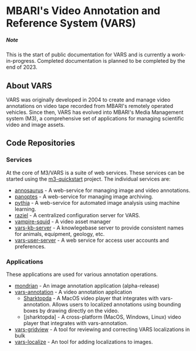 # MBARI's Video Annotation and Reference System (VARS)

##### Note

This is the start of public documentation for VARS and is currently a work-in-progress. Completed documentation is planned to be completed by the end of 2023.

## About VARS

VARS was originally developed in 2004 to create and manage video annotations on video tape recorded from MBARI's remotely operated vehicles. Since then, VARS has evolved into MBARI's Media Management system (M3), a comprehensive set of applications for managing scientific video and image assets.

## Code Repositories

### Services

At the core of M3/VARS is a suite of web services. These services can be started using the [m3-quickstart](https://github.com/mbari-org/m3-quickstart) project. The individual services are:

- [annosaurus](https://github.com/mbari-org/annosaurus) - A web-service for managing image and video annotations.
- [panoptes](https://github.com/mbari-org/panoptes) - A web-service for managing image archiving.
- [pythia](https://github.com/mbari-org/pythia) - A web-service for automated image analysis using machine learning.
- [raziel](https://github.com/mbari-org/raziel) - A centralized configuration server for VARS.
- [vampire-squid](https://github.com/mbari-org/vampire-squid) - A video asset manager
- [vars-kb-server](https://github.com/mbari-org/vars-kb-server) - A knowlegebase server to provide consistent names for animals, equipment, geology, etc.
- [vars-user-server](https://github.com/mbari-org/vars-user-server) - A web service for access user accounts and preferences.

### Applications

These applications are used for various annotation operations.

- [mondrian](https://github.com/mbari-org/mondrian) - An image annotation application (alpha-release)
- [vars-annotation](https://github.com/mbari-org/vars-annotation) - A video annotation application
  - [Sharktopda](https://github.com/mbari-org/Sharktopoda) - A MacOS video player that integrates with vars-annotation. Allows users to localized annotations using bounding boxes by drawing directly on the video.
  - [jsharktopda] - A cross-platform (MacOS, Windows, Linux) video player that integrates with vars-annotation.
- [vars-gridview](https://github.com/mbari-org/vars-gridview) - A tool for reviewing and correcting VARS localizations in bulk
- [vars-localize](https://github.com/mbari-org/vars-localize) - An tool for adding localizations to images.
